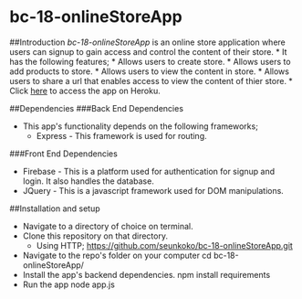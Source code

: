 # bc-18-onlineStoreApp

##Introduction
_*bc-18-onlineStoreApp*_ is an online store application where users can signup to gain access and control the content of their store.
	* It has the following features;
		* Allows users to create store.
		* Allows users to add products to store.
		* Allows users to view the content in store.
		* Allows users to share a url that enables access to view the content of thier store.
	* Click [here](https://bc-18-onlinestoreapp.herokuapp.com/) to access the app on Heroku.

##Dependencies
###Back End Dependencies
* This app's functionality depends on the following frameworks;
	* Express - This framework is used for routing.

###Front End Dependencies
* Firebase - This is a platform used for authentication for signup and login. It also handles the database.
* JQuery - This is a javascript framework used for DOM manipulations.

##Installation and setup
* Navigate to a directory of choice on terminal.
* Clone this repository on that directory.
	* Using HTTP;
		https://github.com/seunkoko/bc-18-onlineStoreApp.git
* Navigate to the repo's folder on your computer
	cd bc-18-onlineStoreApp/
* Install the app's backend dependencies.
	npm install requirements
* Run the app
	node app.js
